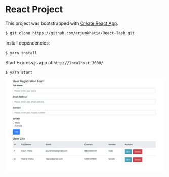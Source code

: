 # React Project

This project was bootstrapped with [Create React App](https://github.com/facebook/create-react-app).

```bash
$ git clone https://github.com/arjunkhetia/React-Task.git
```

Install dependencies:

```bash
$ yarn install
```

Start Express.js app at `http://localhost:3000/`:

```bash
$ yarn start
```

![Page](https://github.com/arjunkhetia/React-Task/blob/master/src/assets/page.png "Page")